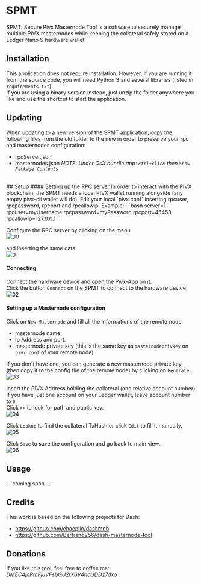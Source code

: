 # SPMT
SPMT: Secure Pivx Masternode Tool is a software to securely manage multiple PIVX masternodes while keeping the collateral safely stored on a Ledger Nano S hardware wallet.

## Installation
This application does not require installation.
However, if you are running it from the source code, you will need Python 3 and several libraries (listed in `requirements.txt`).<br> 
If you are using a binary version instead, just unzip the folder anywhere you like and use the shortcut to start the application.

## Updating
When updating to a new version of the SPMT application, copy the following files from the old folder to the new in order to preserve your rpc and masternodes configuration:
- rpcServer.json
- masternodes.json
*NOTE: Under OsX bundle app: `ctrl+click` then `Show Package Contents`*
<br>
## Setup
#### Setting up the RPC server
In order to interact with the PIVX blockchain, the SPMT needs a local PIVX wallet running alongside (any empty pivx-cli wallet will do).
Edit your local `pivx.conf` inserting rpcuser, rpcpassword, rpcport and rpcallowip. 
Example:
```bash
server=1
rpcuser=myUsername
rpcpassword=myPassword
rpcport=45458
rpcallowip=127.0.0.1
```

Configure the RPC server by clicking on the menu
<br>![00](doc/img/00-click_setup.png)

and inserting the same data
<br>![01](doc/img/01-setup_rpc.png)

#### Connecting
Connect the hardware device and open the Pivx-App on it.<br>
Click the button `Connect` on the SPMT to connect to the hardware device.
<br>![02](doc/img/02-click_connectHW.png)

#### Setting up a Masternode configuration
Click on `New Masternode` and fill all the informations of the remote node: 
 - masternode name 
 - ip Address and port.
 - masternode private key (this is the same key as `masternodeprivkey` on `pivx.conf` of your remote node)

If you don't have one, you can generate a new masternode private key (then copy it to the config file of the remote node) by clicking on `Generate`.
<br>![03](doc/img/03-mnsetup01.png)

Insert the PIVX Address holding the collateral (and relative account number)<br>
If you have just one account on your Ledger wallet, leave account number to `0`.<br>
Click `>>` to look for path and public key.
<br>![04](doc/img/04-mnsetup02.png)

Click `Lookup` to find the collateral TxHash or click `Edit` to fill it manually.
<br>![05](doc/img/05-mnsetup03.png)

Click `Save` to save the configuration and go back to main view.
<br>![06](doc/img/06-mnsetup04.png)


## Usage
...
coming soon
...


## Credits
This work is based on the following projects for Dash:
- https://github.com/chaeplin/dashmnb
- https://github.com/Bertrand256/dash-masternode-tool


## Donations
If you like this tool, feel free to coffee me:
*DMEC4jnPmFjuVFsbGU2tX6V4ncUDD27dxo*
